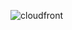 ![cloudfront](https://github.com/ChinmaySwaroop21/Serverless-Web-App-on-AWS-User-Auth-REST-API-and-NoSQL-Database/assets/172518102/5ad277c4-6e84-496c-8857-26a3ea8087e9)
